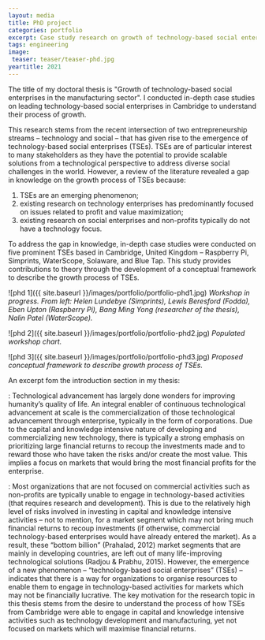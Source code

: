 ```yaml
---
layout: media
title: PhD project
categories: portfolio
excerpt: Case study research on growth of technology-based social enterprises in Cambridge.
tags: engineering
image:
 teaser: teaser/teaser-phd.jpg
yeartitle: 2021
---
```


The title of my doctoral thesis is "Growth of technology-based social enterprises in the manufacturing sector". I conducted in-depth case studies on leading technology-based social enterprises in Cambridge to understand their process of growth. 

This research stems from the recent intersection of two entrepreneurship streams – technology and social – that has given rise to the emergence of technology-based social enterprises (TSEs). TSEs are of particular interest to many stakeholders as they have the potential to provide scalable solutions from a technological perspective to address diverse social challenges in the world. However, a review of the literature revealed a gap in knowledge on the growth process of TSEs because: 
1. TSEs are an emerging phenomenon; 
2. existing research on technology enterprises has predominantly focused on issues related to profit and value maximization; 
3. existing research on social enterprises and non-profits typically do not have a technology focus.

To address the gap in knowledge, in-depth case studies were conducted on five prominent TSEs based in Cambridge, United Kingdom – Raspberry Pi, Simprints, WaterScope, Solaware, and Blue Tap. This study provides contributions to theory through the development of a conceptual framework to describe the growth process of TSEs.

![phd 1]({{ site.baseurl }}/images/portfolio/portfolio-phd1.jpg)
*Workshop in progress. From left: Helen Lundebye (Simprints), Lewis Beresford (Fodda), Eben Upton (Raspberry Pi), Bang Ming Yong (researcher of the thesis), Nalin Patel (WaterScope).*

![phd 2]({{ site.baseurl }}/images/portfolio/portfolio-phd2.jpg)
*Populated workshop chart.*

![phd 3]({{ site.baseurl }}/images/portfolio/portfolio-phd3.jpg)
*Proposed conceptual framework to describe growth process of TSEs.*

An excerpt fom the introduction section in my thesis:

: Technological advancement has largely done wonders for improving humanity’s quality of life. An integral enabler of continuous technological advancement at scale is the commercialization of those technological advancement through enterprise, typically in the form of corporations. Due to the capital and knowledge intensive nature of developing and commercializing new technology, there is typically a strong emphasis on prioritizing large financial returns to recoup the investments made and to reward those who have taken the risks and/or create the most value. This implies a focus on markets that would bring the most financial profits for the enterprise.

: Most organizations that are not focused on commercial activities such as non-profits are typically unable to engage in technology-based activities (that requires research and development). This is due to the relatively high level of risks involved in investing in capital and knowledge intensive activities – not to mention, for a market segment which may not bring much financial returns to recoup investments (if otherwise, commercial technology-based enterprises would have already entered the market). As a result, these “bottom billion” (Prahalad, 2012) market segments that are mainly in developing countries, are left out of many life-improving technological solutions (Radjou & Prabhu, 2015). However, the emergence of a new phenomenon – “technology-based social enterprises” (TSEs) – indicates that there is a way for organizations to organise resources to enable them to engage in technology-based activities for markets which may not be financially lucrative. The key motivation for the research topic in this thesis stems from the desire to understand the process of how TSEs from Cambridge were able to engage in capital and knowledge intensive activities such as technology development and manufacturing, yet not focused on markets which will maximise financial returns.
